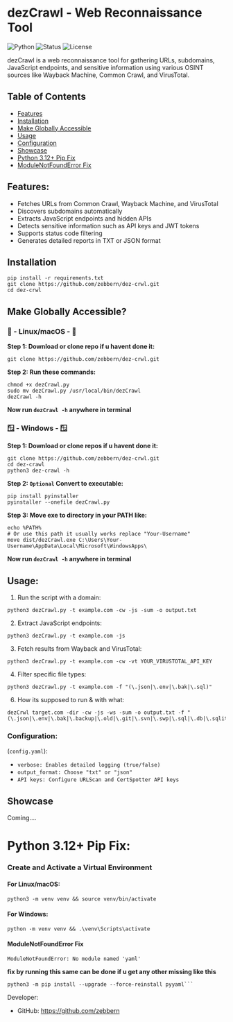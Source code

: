 # dezCrawl - Web Reconnaissance Tool
![Python](https://img.shields.io/badge/Python-3.x-blue)
![Status](https://img.shields.io/badge/Status-Active-green)
![License](https://img.shields.io/badge/License-MIT-brightgreen)

dezCrawl is a web reconnaissance tool for gathering URLs, subdomains, JavaScript endpoints, and sensitive information using various OSINT sources like Wayback Machine, Common Crawl, and VirusTotal.

## Table of Contents
- [Features](#features)
- [Installation](#installation)
- [Make Globally Accessible](#make-globally-accessible)
- [Usage](#usage)
- [Configuration](#configuration)
- [Showcase](#showcase)
- [Python 3.12+ Pip Fix](#python-312-pip-fix)
- [ModuleNotFoundError Fix](#modulenotfounderror-fix)


## Features:
- Fetches URLs from Common Crawl, Wayback Machine, and VirusTotal
- Discovers subdomains automatically
- Extracts JavaScript endpoints and hidden APIs
- Detects sensitive information such as API keys and JWT tokens
- Supports status code filtering
- Generates detailed reports in TXT or JSON format

## Installation 
```
pip install -r requirements.txt
git clone https://github.com/zebbern/dez-crwl.git
cd dez-crwl
```
## Make Globally Accessible?
### 🐧 - Linux/macOS - 🐧
**Step 1: Download or clone repo if u havent done it:**
```
git clone https://github.com/zebbern/dez-crwl.git
```
**Step 2: Run these commands:**
```
chmod +x dezCrawl.py
sudo mv dezCrawl.py /usr/local/bin/dezCrawl
dezCrawl -h
```
**Now run `dezCrawl -h` anywhere in terminal**
### 🪟 - Windows - 🪟
**Step 1: Download or clone repos if u havent done it:**
```
git clone https://github.com/zebbern/dez-crwl.git
cd dez-crawl
python3 dez-crawl -h
```
**Step 2: `Optional` Convert to executable:**
```
pip install pyinstaller
pyinstaller --onefile dezCrawl.py
```
**Step 3: Move exe to directory in your PATH like:**
```
echo %PATH%
# Or use this path it usually works replace "Your-Username"
move dist/dezCrawl.exe C:\Users\Your-Username\AppData\Local\Microsoft\WindowsApps\ 
```
**Now run `dezCrawl -h` anywhere in terminal**

## Usage:
1. Run the script with a domain:
```
python3 dezCrawl.py -t example.com -cw -js -sum -o output.txt
```
2. Extract JavaScript endpoints:
```
python3 dezCrawl.py -t example.com -js
```
3. Fetch results from Wayback and VirusTotal:
 ```
python3 dezCrawl.py -t example.com -cw -vt YOUR_VIRUSTOTAL_API_KEY
```
4. Filter specific file types:
```
python3 dezCrawl.py -t example.com -f "(\.json|\.env|\.bak|\.sql)"
```
6. How its supposed to run & with what:
```
dezCrwl target.com -dir -cw -js -ws -sum -o output.txt -f "(\.json|\.env|\.bak|\.backup|\.old|\.git|\.svn|\.swp|\.sql|\.db|\.sqlite|\.log|\.txt|\.zip|\.rar|\.tar\.gz|\.7z|\.pdf|\.docx|\.xlsx|\.conf|\.ini|\.yml|\.yaml|\.dump|\.sql\.dump|\.session|\.pem|\.key|\.crt|\.tmp)"
```

### Configuration:
 (`config.yaml`):
- `verbose: Enables detailed logging (true/false)`
- `output_format: Choose "txt" or "json"`
- `API keys: Configure URLScan and CertSpotter API keys`

## Showcase
Coming....

# Python 3.12+ Pip Fix:
### Create and Activate a Virtual Environment
#### For Linux/macOS:
```
python3 -m venv venv && source venv/bin/activate
```
#### For Windows:
```
python -m venv venv && .\venv\Scripts\activate
```
#### ModuleNotFoundError Fix
```
ModuleNotFoundError: No module named 'yaml'
```
**fix by running this same can be done if u get any other missing like this** 
```
python3 -m pip install --upgrade --force-reinstall pyyaml```
```
Developer:
- GitHub: https://github.com/zebbern
